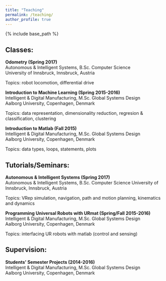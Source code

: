```yaml
---
title: "Teaching"
permalink: /teaching/
author_profile: true
---
```


{% include base_path %}

## __Classes__:
__Odometry (Spring 2017)__  
Autonomous & Intelligent Systems, B.Sc. Computer Science  
University of Innsbruck, Innsbruck, Austria

Topics: robot locomotion, differential drive   


__Introduction to Machine Learning (Spring 2015-2016)__  
Intelligent  & Digital Manufacturing, M.Sc. Global Systems Design  
Aalborg University, Copenhagen, Denmark

Topics: data representation, dimensionality reduction, regresion & classification, clustering 


__Introduction to Matlab (Fall 2015)__  
Intelligent  & Digital Manufacturing, M.Sc. Global Systems Design  
Aalborg University, Copenhagen, Denmark

Topics: data types, loops, statements, plots 

## __Tutorials/Seminars__:
__Autonomous & Intelligent Systems (Spring 2017)__  
Autonomous & Intelligent Systems, B.Sc. Computer Science
University of Innsbruck, Innsbruck, Austria

Topics: VRep simulation, navigation, path and motion planning, kinematics and dynamics


__Programming Universal Robots with URmat (Spring/Fall 2015-2016)__  
Intelligent  & Digital Manufacturing, M.Sc. Global Systems Design  
Aalborg University, Copenhagen, Denmark

Topics: interfacing UR robots with matlab (control and sensing)


## __Supervision__:
__Students' Semester Projects (2014-2016)__  
Intelligent  & Digital Manufacturing, M.Sc. Global Systems Design  
Aalborg University, Copenhagen, Denmark


